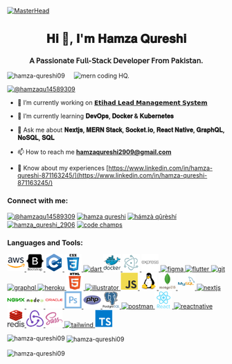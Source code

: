 [![MasterHead](https://live.staticflickr.com/65535/51350239267_54560763e6_b.jpg)](https://www.linkedin.com/in/hamza-qureshi-871163245/)
<h1 align="center">𝐇𝐢 👋, 𝐈'𝐦 𝐇𝐚𝐦𝐳𝐚 𝐐𝐮𝐫𝐞𝐬𝐡𝐢</h1>
<h3 align="center">𝖠 𝖯𝖺𝗌𝗌𝗂𝗈𝗇𝖺𝗍𝖾 𝖥𝗎𝗅𝗅-𝖲𝗍𝖺𝖼𝗄 𝖣𝖾𝗏𝖾𝗅𝗈𝗉𝖾𝗋 𝖥𝗋𝗈𝗆 𝖯𝖺𝗄𝗂𝗌𝗍𝖺𝗇.</h3>
<img align="right" alt="mern coding HQ." width="350" src="https://miro.medium.com/v2/resize:fit:1400/0*FGD6BUzzZs1VJLuY.gif">

<p align="left"> <img src="https://komarev.com/ghpvc/?username=hamza-qureshi09&label=Profile%20views&color=0e75b6&style=flat" alt="hamza-qureshi09" /> </p>

<p align="left"> <a href="https://twitter.com/@hamzaqu14589309" target="blank"><img src="https://img.shields.io/twitter/follow/@hamzaqu14589309?logo=twitter&style=for-the-badge" alt="@hamzaqu14589309" /></a> </p>

- 🔭 I’m currently working on [𝗘𝘁𝗶𝗵𝗮𝗱 𝗟𝗲𝗮𝗱 𝗠𝗮𝗻𝗮𝗴𝗲𝗺𝗲𝗻𝘁 𝗦𝘆𝘀𝘁𝗲𝗺](https://etihad-frontend.vercel.app/)

- 🌱 I’m currently learning **𝐃𝐞𝐯𝐎𝐩𝐬, 𝐃𝐨𝐜𝐤𝐞𝐫 & 𝐊𝐮𝐛𝐞𝐫𝐧𝐞𝐭𝐞𝐬**

- 💬 Ask me about **𝐍𝐞𝐱𝐭𝐣𝐬, 𝐌𝐄𝐑𝐍 𝐒𝐭𝐚𝐜𝐤, 𝐒𝐨𝐜𝐤𝐞𝐭.𝐢𝐨, 𝐑𝐞𝐚𝐜𝐭 𝐍𝐚𝐭𝐢𝐯𝐞, 𝐆𝐫𝐚𝐩𝐡𝐐𝐋, 𝐍𝐨𝐒𝐐𝐋, 𝐒𝐐𝐋**

- 📫 How to reach me **hamzaqureshi2909@gmail.com**

- 📄 Know about my experiences [https://www.linkedin.com/in/hamza-qureshi-871163245/](https://www.linkedin.com/in/hamza-qureshi-871163245/)

<h3 align="left">Connect with me:</h3>
<p align="left">
<a href="https://twitter.com/@hamzaqu14589309" target="blank"><img align="center" src="https://raw.githubusercontent.com/rahuldkjain/github-profile-readme-generator/master/src/images/icons/Social/twitter.svg" alt="@hamzaqu14589309" height="30" width="40" /></a>
<a href="https://linkedin.com/in/hamza qureshi" target="blank"><img align="center" src="https://raw.githubusercontent.com/rahuldkjain/github-profile-readme-generator/master/src/images/icons/Social/linked-in-alt.svg" alt="hamza qureshi" height="30" width="40" /></a>
<a href="https://fb.com/hámzà qûrèshí" target="blank"><img align="center" src="https://raw.githubusercontent.com/rahuldkjain/github-profile-readme-generator/master/src/images/icons/Social/facebook.svg" alt="hámzà qûrèshí" height="30" width="40" /></a>
<a href="https://instagram.com/hamza_qureshi_2906" target="blank"><img align="center" src="https://raw.githubusercontent.com/rahuldkjain/github-profile-readme-generator/master/src/images/icons/Social/instagram.svg" alt="hamza_qureshi_2906" height="30" width="40" /></a>
<a href="https://www.youtube.com/c/code champs" target="blank"><img align="center" src="https://raw.githubusercontent.com/rahuldkjain/github-profile-readme-generator/master/src/images/icons/Social/youtube.svg" alt="code champs" height="30" width="40" /></a>
</p>

<h3 align="left">Languages and Tools:</h3>
<p align="left"> <a href="https://aws.amazon.com" target="_blank" rel="noreferrer"> <img src="https://raw.githubusercontent.com/devicons/devicon/master/icons/amazonwebservices/amazonwebservices-original-wordmark.svg" alt="aws" width="40" height="40"/> </a> <a href="https://getbootstrap.com" target="_blank" rel="noreferrer"> <img src="https://raw.githubusercontent.com/devicons/devicon/master/icons/bootstrap/bootstrap-plain-wordmark.svg" alt="bootstrap" width="40" height="40"/> </a> <a href="https://www.w3schools.com/cpp/" target="_blank" rel="noreferrer"> <img src="https://raw.githubusercontent.com/devicons/devicon/master/icons/cplusplus/cplusplus-original.svg" alt="cplusplus" width="40" height="40"/> </a> <a href="https://www.w3schools.com/css/" target="_blank" rel="noreferrer"> <img src="https://raw.githubusercontent.com/devicons/devicon/master/icons/css3/css3-original-wordmark.svg" alt="css3" width="40" height="40"/> </a> <a href="https://dart.dev" target="_blank" rel="noreferrer"> <img src="https://www.vectorlogo.zone/logos/dartlang/dartlang-icon.svg" alt="dart" width="40" height="40"/> </a> <a href="https://www.docker.com/" target="_blank" rel="noreferrer"> <img src="https://raw.githubusercontent.com/devicons/devicon/master/icons/docker/docker-original-wordmark.svg" alt="docker" width="40" height="40"/> </a> <a href="https://www.electronjs.org" target="_blank" rel="noreferrer"> <img src="https://raw.githubusercontent.com/devicons/devicon/master/icons/electron/electron-original.svg" alt="electron" width="40" height="40"/> </a> <a href="https://expressjs.com" target="_blank" rel="noreferrer"> <img src="https://raw.githubusercontent.com/devicons/devicon/master/icons/express/express-original-wordmark.svg" alt="express" width="40" height="40"/> </a> <a href="https://www.figma.com/" target="_blank" rel="noreferrer"> <img src="https://www.vectorlogo.zone/logos/figma/figma-icon.svg" alt="figma" width="40" height="40"/> </a> <a href="https://flutter.dev" target="_blank" rel="noreferrer"> <img src="https://www.vectorlogo.zone/logos/flutterio/flutterio-icon.svg" alt="flutter" width="40" height="40"/> </a> <a href="https://git-scm.com/" target="_blank" rel="noreferrer"> <img src="https://www.vectorlogo.zone/logos/git-scm/git-scm-icon.svg" alt="git" width="40" height="40"/> </a> <a href="https://graphql.org" target="_blank" rel="noreferrer"> <img src="https://www.vectorlogo.zone/logos/graphql/graphql-icon.svg" alt="graphql" width="40" height="40"/> </a> <a href="https://heroku.com" target="_blank" rel="noreferrer"> <img src="https://www.vectorlogo.zone/logos/heroku/heroku-icon.svg" alt="heroku" width="40" height="40"/> </a> <a href="https://www.w3.org/html/" target="_blank" rel="noreferrer"> <img src="https://raw.githubusercontent.com/devicons/devicon/master/icons/html5/html5-original-wordmark.svg" alt="html5" width="40" height="40"/> </a> <a href="https://www.adobe.com/in/products/illustrator.html" target="_blank" rel="noreferrer"> <img src="https://www.vectorlogo.zone/logos/adobe_illustrator/adobe_illustrator-icon.svg" alt="illustrator" width="40" height="40"/> </a> <a href="https://developer.mozilla.org/en-US/docs/Web/JavaScript" target="_blank" rel="noreferrer"> <img src="https://raw.githubusercontent.com/devicons/devicon/master/icons/javascript/javascript-original.svg" alt="javascript" width="40" height="40"/> </a> <a href="https://www.linux.org/" target="_blank" rel="noreferrer"> <img src="https://raw.githubusercontent.com/devicons/devicon/master/icons/linux/linux-original.svg" alt="linux" width="40" height="40"/> </a> <a href="https://www.mongodb.com/" target="_blank" rel="noreferrer"> <img src="https://raw.githubusercontent.com/devicons/devicon/master/icons/mongodb/mongodb-original-wordmark.svg" alt="mongodb" width="40" height="40"/> </a> <a href="https://www.mysql.com/" target="_blank" rel="noreferrer"> <img src="https://raw.githubusercontent.com/devicons/devicon/master/icons/mysql/mysql-original-wordmark.svg" alt="mysql" width="40" height="40"/> </a> <a href="https://nextjs.org/" target="_blank" rel="noreferrer"> <img src="https://cdn.worldvectorlogo.com/logos/nextjs-2.svg" alt="nextjs" width="40" height="40"/> </a> <a href="https://www.nginx.com" target="_blank" rel="noreferrer"> <img src="https://raw.githubusercontent.com/devicons/devicon/master/icons/nginx/nginx-original.svg" alt="nginx" width="40" height="40"/> </a> <a href="https://nodejs.org" target="_blank" rel="noreferrer"> <img src="https://raw.githubusercontent.com/devicons/devicon/master/icons/nodejs/nodejs-original-wordmark.svg" alt="nodejs" width="40" height="40"/> </a> <a href="https://www.oracle.com/" target="_blank" rel="noreferrer"> <img src="https://raw.githubusercontent.com/devicons/devicon/master/icons/oracle/oracle-original.svg" alt="oracle" width="40" height="40"/> </a> <a href="https://www.photoshop.com/en" target="_blank" rel="noreferrer"> <img src="https://raw.githubusercontent.com/devicons/devicon/master/icons/photoshop/photoshop-line.svg" alt="photoshop" width="40" height="40"/> </a> <a href="https://www.php.net" target="_blank" rel="noreferrer"> <img src="https://raw.githubusercontent.com/devicons/devicon/master/icons/php/php-original.svg" alt="php" width="40" height="40"/> </a> <a href="https://www.postgresql.org" target="_blank" rel="noreferrer"> <img src="https://raw.githubusercontent.com/devicons/devicon/master/icons/postgresql/postgresql-original-wordmark.svg" alt="postgresql" width="40" height="40"/> </a> <a href="https://postman.com" target="_blank" rel="noreferrer"> <img src="https://www.vectorlogo.zone/logos/getpostman/getpostman-icon.svg" alt="postman" width="40" height="40"/> </a> <a href="https://reactjs.org/" target="_blank" rel="noreferrer"> <img src="https://raw.githubusercontent.com/devicons/devicon/master/icons/react/react-original-wordmark.svg" alt="react" width="40" height="40"/> </a> <a href="https://reactnative.dev/" target="_blank" rel="noreferrer"> <img src="https://reactnative.dev/img/header_logo.svg" alt="reactnative" width="40" height="40"/> </a> <a href="https://redis.io" target="_blank" rel="noreferrer"> <img src="https://raw.githubusercontent.com/devicons/devicon/master/icons/redis/redis-original-wordmark.svg" alt="redis" width="40" height="40"/> </a> <a href="https://redux.js.org" target="_blank" rel="noreferrer"> <img src="https://raw.githubusercontent.com/devicons/devicon/master/icons/redux/redux-original.svg" alt="redux" width="40" height="40"/> </a> <a href="https://sass-lang.com" target="_blank" rel="noreferrer"> <img src="https://raw.githubusercontent.com/devicons/devicon/master/icons/sass/sass-original.svg" alt="sass" width="40" height="40"/> </a> <a href="https://tailwindcss.com/" target="_blank" rel="noreferrer"> <img src="https://www.vectorlogo.zone/logos/tailwindcss/tailwindcss-icon.svg" alt="tailwind" width="40" height="40"/> </a> <a href="https://www.typescriptlang.org/" target="_blank" rel="noreferrer"> <img src="https://raw.githubusercontent.com/devicons/devicon/master/icons/typescript/typescript-original.svg" alt="typescript" width="40" height="40"/> </a> </p>

<p><img align="left" src="https://github-readme-stats.vercel.app/api/top-langs?username=hamza-qureshi09&show_icons=true&locale=en&layout=compact" alt="hamza-qureshi09" /></p>

<p>&nbsp;<img align="center" src="https://github-readme-stats.vercel.app/api?username=hamza-qureshi09&show_icons=true&locale=en" alt="hamza-qureshi09" /></p>

<p><img align="center" src="https://github-readme-streak-stats.herokuapp.com/?user=hamza-qureshi09&" alt="hamza-qureshi09" /></p>
